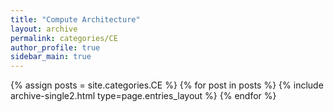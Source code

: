 ```yaml
---
title: "Compute Architecture"
layout: archive
permalink: categories/CE
author_profile: true
sidebar_main: true
---
```



{% assign posts = site.categories.CE %}
{% for post in posts %} {% include archive-single2.html type=page.entries_layout %} {% endfor %}